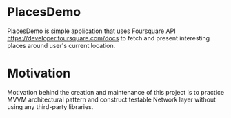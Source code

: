 # PlacesDemo

PlacesDemo is simple application that uses Foursquare API https://developer.foursquare.com/docs to fetch and present interesting places around user's current location.

# Motivation

Motivation behind the creation and maintenance of this project is to practice MVVM architectural pattern and 
construct testable Network layer without using any third-party libraries.   
